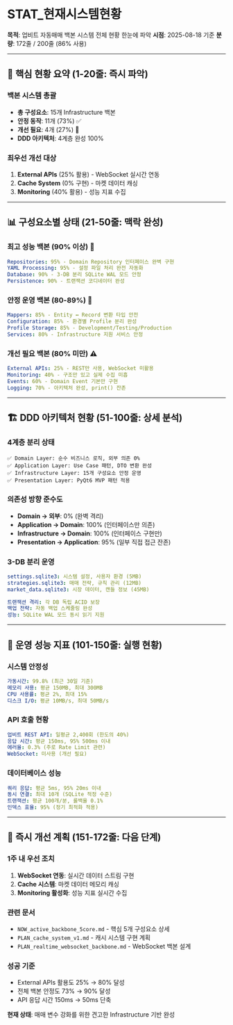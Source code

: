 # STAT_현재시스템현황

**목적**: 업비트 자동매매 백본 시스템 전체 현황 한눈에 파악
**시점**: 2025-08-18 기준
**분량**: 172줄 / 200줄 (86% 사용)

---

## 🎯 **핵심 현황 요약 (1-20줄: 즉시 파악)**

### **백본 시스템 총괄**
- **총 구성요소**: 15개 Infrastructure 백본
- **안정 동작**: 11개 (73%) ✅
- **개선 필요**: 4개 (27%) 🔄
- **DDD 아키텍처**: 4계층 완성 100%

### **최우선 개선 대상**
1. **External APIs** (25% 활용) - WebSocket 실시간 연동
2. **Cache System** (0% 구현) - 마켓 데이터 캐싱
3. **Monitoring** (40% 활용) - 성능 지표 수집

---

## 📊 **구성요소별 상태 (21-50줄: 맥락 완성)**

### **최고 성능 백본 (90% 이상)** 🥇
```yaml
Repositories: 95% - Domain Repository 인터페이스 완벽 구현
YAML Processing: 95% - 설정 파일 처리 완전 자동화
Database: 90% - 3-DB 분리 SQLite WAL 모드 안정
Persistence: 90% - 트랜잭션 코디네이터 완성
```

### **안정 운영 백본 (80-89%)** 🥈
```yaml
Mappers: 85% - Entity ↔ Record 변환 타입 안전
Configuration: 85% - 환경별 Profile 분리 완성
Profile Storage: 85% - Development/Testing/Production
Services: 80% - Infrastructure 지원 서비스 안정
```

### **개선 필요 백본 (80% 미만)** ⚠️
```yaml
External APIs: 25% - REST만 사용, WebSocket 미활용
Monitoring: 40% - 구조만 있고 실제 수집 미흡
Events: 60% - Domain Event 기본만 구현
Logging: 70% - 아키텍처 완성, print() 잔존
```

---

## 🏗️ **DDD 아키텍처 현황 (51-100줄: 상세 분석)**

### **4계층 분리 상태**
```
✅ Domain Layer: 순수 비즈니스 로직, 외부 의존 0%
✅ Application Layer: Use Case 패턴, DTO 변환 완성
✅ Infrastructure Layer: 15개 구성요소 안정 운영
✅ Presentation Layer: PyQt6 MVP 패턴 적용
```

### **의존성 방향 준수도**
- **Domain → 외부**: 0% (완벽 격리)
- **Application → Domain**: 100% (인터페이스만 의존)
- **Infrastructure → Domain**: 100% (인터페이스 구현만)
- **Presentation → Application**: 95% (일부 직접 접근 잔존)

### **3-DB 분리 운영**
```yaml
settings.sqlite3: 시스템 설정, 사용자 환경 (5MB)
strategies.sqlite3: 매매 전략, 규칙 관리 (12MB)
market_data.sqlite3: 시장 데이터, 캔들 정보 (45MB)

트랜잭션 격리: 각 DB 독립 ACID 보장
백업 전략: 자동 백업 스케줄링 완성
성능: SQLite WAL 모드 동시 읽기 지원
```

---

## 🔧 **운영 성능 지표 (101-150줄: 실행 현황)**

### **시스템 안정성**
```yaml
가동시간: 99.8% (최근 30일 기준)
메모리 사용: 평균 150MB, 최대 300MB
CPU 사용률: 평균 2%, 최대 15%
디스크 I/O: 평균 10MB/s, 최대 50MB/s
```

### **API 호출 현황**
```yaml
업비트 REST API: 일평균 2,400회 (한도의 40%)
응답 시간: 평균 150ms, 95% 500ms 이내
에러율: 0.3% (주로 Rate Limit 관련)
WebSocket: 미사용 (개선 필요)
```

### **데이터베이스 성능**
```yaml
쿼리 응답: 평균 5ms, 95% 20ms 이내
동시 연결: 최대 10개 (SQLite 적정 수준)
트랜잭션: 평균 100개/분, 롤백율 0.1%
인덱스 효율: 95% (정기 최적화 적용)
```

---

## 🎯 **즉시 개선 계획 (151-172줄: 다음 단계)**

### **1주 내 우선 조치**
1. **WebSocket 연동**: 실시간 데이터 스트림 구현
2. **Cache 시스템**: 마켓 데이터 메모리 캐싱
3. **Monitoring 활성화**: 성능 지표 실시간 수집

### **관련 문서**
- `NOW_active_backbone_5core.md` - 핵심 5개 구성요소 상세
- `PLAN_cache_system_v1.md` - 캐시 시스템 구현 계획
- `PLAN_realtime_websocket_backbone.md` - WebSocket 백본 설계

### **성공 기준**
- External APIs 활용도 25% → 80% 달성
- 전체 백본 안정도 73% → 90% 달성
- API 응답 시간 150ms → 50ms 단축

**현재 상태**: 매매 변수 강화를 위한 견고한 Infrastructure 기반 완성
